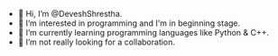 - 👋 Hi, I’m @DeveshShrestha.
- 👀 I’m interested in programming and I'm in beginning stage.
- 🌱 I’m currently learning programming languages like Python & C++.
- 💞️ I’m not really looking for a collaboration.
